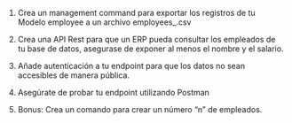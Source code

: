 

1. Crea un management command para exportar los registros de tu Modelo employee a un archivo employees_<fecha>.csv

2. Crea una API Rest para que un ERP pueda consultar los empleados de tu base de datos, asegurase de exponer al menos el nombre y el salario.

3. Añade autenticación a tu endpoint para que los datos no sean accesibles de manera pública.

4. Asegúrate de probar tu endpoint utilizando Postman

5. Bonus: Crea un comando para crear un número “n” de empleados.



